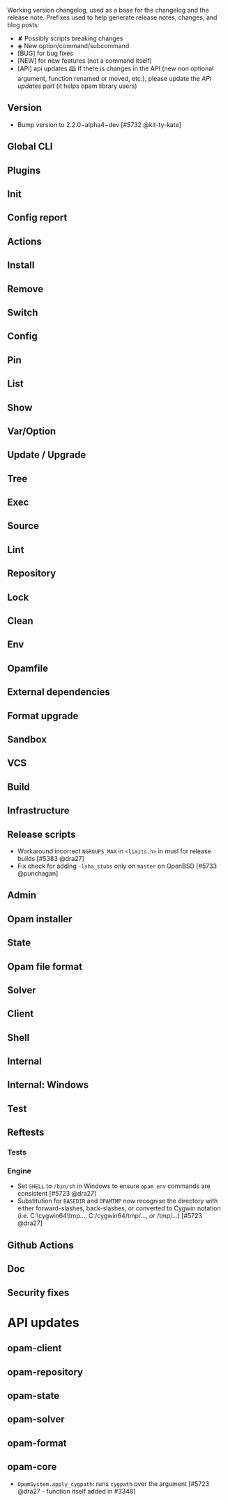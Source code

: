 Working version changelog, used as a base for the changelog and the release
note.
Prefixes used to help generate release notes, changes, and blog posts:
* ✘ Possibly scripts breaking changes
* ◈ New option/command/subcommand
* [BUG] for bug fixes
* [NEW] for new features (not a command itself)
* [API] api updates 🕮
If there is changes in the API (new non optional argument, function renamed or
moved, etc.), please update the _API updates_ part (it helps opam library
users)

## Version
  * Bump version to 2.2.0~alpha4~dev [#5732 @kit-ty-kate]

## Global CLI

## Plugins

## Init

## Config report

## Actions

## Install

## Remove

## Switch

## Config

## Pin

## List

## Show

## Var/Option

## Update / Upgrade

## Tree

## Exec

## Source

## Lint

## Repository

## Lock

## Clean

## Env

## Opamfile

## External dependencies

## Format upgrade

## Sandbox

## VCS

## Build

## Infrastructure

## Release scripts
  * Workaround incorrect `NGROUPS_MAX` in `<limits.h>` in musl for release builds [#5383 @dra27]
  * Fix check for adding `-lsha_stubs` only on `master` on OpenBSD [#5733 @punchagan]

## Admin

## Opam installer

## State

## Opam file format

## Solver

## Client

## Shell

## Internal

## Internal: Windows

## Test

## Reftests
### Tests

### Engine
  * Set `SHELL` to `/bin/sh` in Windows to ensure `opam env` commands are consistent [#5723 @dra27]
  * Substitution for `BASEDIR` and `OPAMTMP` now recognise the directory with either forward-slashes, back-slashes, or converted to Cygwin notation (i.e. C:\cygwin64\tmp\..., C:/cygwin64/tmp/..., or /tmp/...) [#5723 @dra27]

## Github Actions

## Doc

## Security fixes

# API updates
## opam-client

## opam-repository

## opam-state

## opam-solver

## opam-format

## opam-core
  * `OpamSystem.apply_cygpath`: runs `cygpath` over the argument [#5723 @dra27 - function itself added in #3348]
